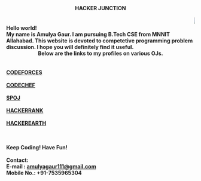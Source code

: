 <html>
<head></head>
<body>
<b><center>HACKER JUNCTION</center>
<br>
<marquee><img src = "http://code.emc.com/images/code_icon.png"></marquee>
<b><br>Hello world!<br>My name is Amulya Gaur. I am pursuing B.Tech CSE from MNNIT Allahabad. This website is devoted to competetive programming problem discussion. I hope you will definitely find it useful.<br></b>
<center>Below are the links to my profiles on various OJs.</center><br><br>
<a href = "http://codeforces.com/profile/amulyagaur111">CODEFORCES</a>
<br><br>
<a href = "https://www.codechef.com/users/amulyagaur111">CODECHEF</a>
<br><br>
<a href = "http://www.spoj.com/users/amulyagaur">SPOJ</a>
<br><br>
<a href = "https://www.hackerrank.com/God_Speed">HACKERRANK</a>
<br><br>
<a href = "https://www.hackerearth.com/@GodSpeed">HACKEREARTH</a>

<br><br>
Keep Coding! Have Fun!<br>
<br>
Contact:<br>
E-mail : amulyagaur111@gmail.com<br>
Mobile No.: +91-7535965304
<br>


